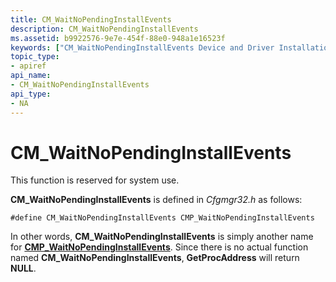 ```yaml
---
title: CM_WaitNoPendingInstallEvents
description: CM_WaitNoPendingInstallEvents
ms.assetid: b9922576-9e7e-454f-88e0-948a1e16523f
keywords: ["CM_WaitNoPendingInstallEvents Device and Driver Installation"]
topic_type:
- apiref
api_name:
- CM_WaitNoPendingInstallEvents
api_type:
- NA
---
```


# CM_WaitNoPendingInstallEvents

This function is reserved for system use.


**CM_WaitNoPendingInstallEvents** is defined in *Cfgmgr32.h* as follows:

```
#define CM_WaitNoPendingInstallEvents CMP_WaitNoPendingInstallEvents
```

In other words, **CM_WaitNoPendingInstallEvents** is simply another name for [**CMP_WaitNoPendingInstallEvents**](https://msdn.microsoft.com/library/windows/hardware/ff537916). Since there is no actual function named **CM_WaitNoPendingInstallEvents**, **GetProcAddress** will return **NULL**.

 

 





